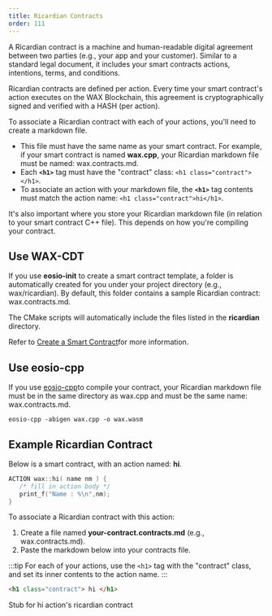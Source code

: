 ```yaml
---
title: Ricardian Contracts
order: 111
---
```


A Ricardian contract is a machine and human-readable digital agreement between two parties (e.g., your app and your customer). Similar to a standard legal document, it includes your smart contracts actions, intentions, terms, and conditions. 

Ricardian contracts are defined per action. Every time your smart contract's action executes on the WAX Blockchain, this agreement is cryptographically signed and verified with a HASH (per action). 

To associate a Ricardian contract with each of your actions, you'll need to create a markdown file. 

* This file must have the same name as your smart contract. For example, if your smart contract is named **wax.cpp**, your Ricardian markdown file must be named: wax.contracts.md.
* Each **```<h1>```** tag must have the "contract" class: ```<h1 class="contract"></h1>```.
* To associate an action with your markdown file, the **```<h1>```** tag contents must match the action name: ```<h1 class="contract">hi</h1>```.

It's also important where you store your Ricardian markdown file (in relation to your smart contract C++ file). This depends on how you're compiling your contract.

## Use WAX-CDT

If you use **eosio-init** to create a smart contract template, a folder is automatically created for you under your project directory (e.g., wax/ricardian). By default, this folder contains a sample Ricardian contract: wax.contracts.md.

The CMake scripts will automatically include the files listed in the **ricardian** directory.

Refer to [Create a Smart Contract](/build/dapp-development/smart-contract-quickstart/dapp_hello_world/)for more information.

## Use eosio-cpp

If you use [eosio-cpp](/build/dapp-development/wax-cdt/)to compile your contract, your Ricardian markdown file must be in the same directory as wax.cpp and must be the same name: wax.contracts.md.

```shell
eosio-cpp -abigen wax.cpp -o wax.wasm
```

## Example Ricardian Contract

Below is a smart contract, with an action named: **hi**.

```cpp
ACTION wax::hi( name nm ) {
   /* fill in action body */
   print_f("Name : %\n",nm);
}
```

To associate a Ricardian contract with this action:

1. Create a file named **your-contract.contracts.md** (e.g., wax.contracts.md).
2. Paste the markdown below into your contracts file.

:::tip
For each of your actions, use the ```<h1>``` tag with the "contract" class, and set its inner contents to the action name.
:::

```html
<h1 class="contract"> hi </h1> 
```

Stub for hi action's ricardian contract
